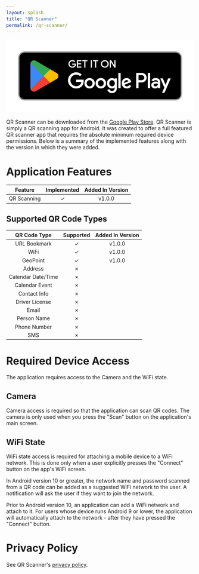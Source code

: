 ```yaml
---
layout: splash
title: "QR Scanner"
permalink: /qr-scanner/
---
```



[![Google Play Store](/assets/images/google-play-badge.png)](https://play.google.com/store/apps/details?id=com.organic_robot.qrscanner)

QR Scanner can be downloaded from the [Google Play Store](https://play.google.com/store/apps/details?id=com.organic_robot.qrscanner).
QR Scanner is simply a QR scanning app for Android. It was created to offer a full
featured QR scanner app that requires the absolute minimum required device permissions.
Below is a summary of the implemented features along with the version in which they
were added.

# Application Features

| Feature | Implemented | Added In Version |
|:-------:|:-----------:|:----------------:|
| QR Scanning | &#10003; | v1.0.0 |

## Supported QR Code Types

| QR Code Type | Supported | Added In Version |
|:------------:|:---------:|:----------------:|
| URL Bookmark | &#10003; | v1.0.0 |
| WiFi | &#10003; | v1.0.0 |
| GeoPoint | &#10003; | v1.0.0 |
| Address | &#10007; | |
| Calendar Date/Time | &#10007; | |
| Calendar Event | &#10007; | |
| Contact Info | &#10007; | |
| Driver License | &#10007; | |
| Email | &#10007; | |
| Person Name | &#10007; | |
| Phone Number | &#10007; | |
| SMS | &#10007; | |

# Required Device Access

The application requires access to the Camera and the WiFi state.

## Camera

Camera access is required so that the application can scan QR codes. The camera is only
used when you press the "Scan" button on the application's main screen.

## WiFi State

WiFi state access is required for attaching a mobile device to a WiFi network. This is
done only when a user explicitly presses the "Connect" button on the app's WiFi screen.

In Android version 10 or greater, the network name and password scanned from a QR code
can be added as a suggested WiFi network to the user. A notification will ask the user
if they want to join the network. 

Prior to Android version 10, an application can add a WiFi network and attach to it.
For users whose device runs Android 9 or lower, the application will automatically
attach to the network - after they have pressed the "Connect" button.

# Privacy Policy

See QR Scanner's [privacy policy](/qr-scanner/privacy-policy).
